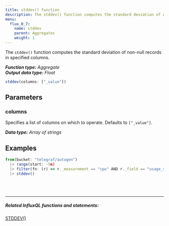 ```yaml
---
title: stddev() function
description: The stddev() function computes the standard deviation of non-null records in specified columns.
menu:
  flux_0_7:
    name: stddev
    parent: Aggregates
    weight: 1
---
```


The `stddev()` function computes the standard deviation of non-null records in specified columns.

_**Function type:** Aggregate_  
_**Output data type:** Float_

```js
stddev(columns: ["_value"])
```

## Parameters

### columns
Specifies a list of columns on which to operate.
Defaults to `["_value"]`.

_**Data type:** Array of strings_

## Examples
```js
from(bucket: "telegraf/autogen")
  |> range(start: -5m)
  |> filter(fn: (r) => r._measurement == "cpu" AND r._field == "usage_system")
  |> stddev()
```

<hr style="margin-top:4rem"/>

##### Related InfluxQL functions and statements:
[STDDEV()](/influxdb/latest/query_language/functions/#stddev)  
